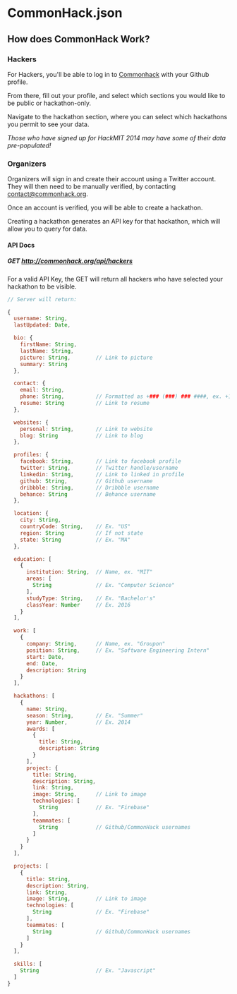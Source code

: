 CommonHack.json
===============

## How does CommonHack Work?

### Hackers

For Hackers, you'll be able to log in to [Commonhack](http://commonhack.org) with your Github profile.

From there, fill out your profile, and select which sections you would like to be public or hackathon-only.

Navigate to the hackathon section, where you can select which hackathons you permit to see your data.

*Those who have signed up for HackMIT 2014 may have some of their data pre-populated!*

### Organizers

Organizers will sign in and create their account using a Twitter account. They will then need
to be manually verified, by contacting [contact@commonhack.org](mailto:contact@commonhack.org).

Once an account is verified, you will be able to create a hackathon.

Creating a hackathon generates an API key for that hackathon, which will allow you to query for data.

#### API Docs

##### GET http://commonhack.org/api/hackers

For a valid API Key, the GET will return all hackers who have selected your hackathon to be visible.

```javascript
// Server will return:

{
  username: String,
  lastUpdated: Date,

  bio: {
    firstName: String,
    lastName: String,
    picture: String,        // Link to picture
    summary: String
  },

  contact: {
    email: String,  
    phone: String,          // Formatted as +### (###) ### ####, ex. +1 123 555 1234
    resume: String          // Link to resume
  },

  websites: {
    personal: String,       // Link to website 
    blog: String            // Link to blog
  },

  profiles: {
    facebook: String,       // Link to facebook profile
    twitter: String,        // Twitter handle/username
    linkedin: String,       // Link to linked in profile
    github: String,         // Github username
    dribbble: String,       // Dribbble username
    behance: String         // Behance username
  },

  location: {
    city: String,
    countryCode: String,    // Ex. "US"
    region: String          // If not state
    state: String           // Ex. "MA"
  },

  education: [
    {
      institution: String,  // Name, ex. "MIT"
      areas: [
        String              // Ex. "Computer Science"
      ],
      studyType: String,    // Ex. "Bachelor's"
      classYear: Number     // Ex. 2016
    } 
  ],

  work: [
    {
      company: String,      // Name, ex. "Groupon"
      position: String,     // Ex. "Software Engineering Intern"
      start: Date,
      end: Date,
      description: String
    }
  ],

  hackathons: [
    {
      name: String,
      season: String,       // Ex. "Summer"
      year: Number,         // Ex. 2014
      awards: [
        {
          title: String,
          description: String
        }
      ],
      project: {
        title: String,
        description: String,
        link: String,
        image: String,      // Link to image
        technologies: [
          String            // Ex. "Firebase"
        ],
        teammates: [
          String            // Github/CommonHack usernames
        ]
      }
    } 
  ],

  projects: [
    {
      title: String,
      description: String,
      link: String,
      image: String,        // Link to image
      technologies: [
        String              // Ex. "Firebase"
      ],
      teammates: [
        String              // Github/CommonHack usernames
      ]
    }
  ],

  skills: [
    String                  // Ex. "Javascript" 
  ]
}


```
